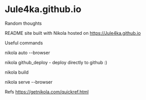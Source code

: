 # Jule4ka.github.io
Random thoughts

README
site built with Nikola hosted on https://Jule4ka.github.io

Useful commands

nikola auto --browser

nikola github_deploy - deploy directly to github :) 

nikola build

nikola serve --browser

Refs
https://getnikola.com/quickref.html
